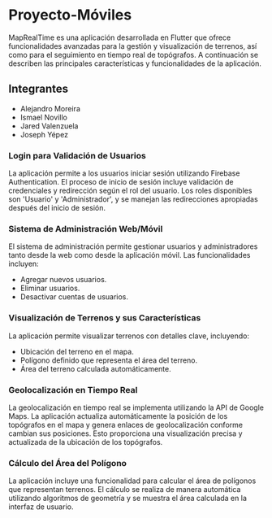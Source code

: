 # Proyecto-Móviles
MapRealTime es una aplicación desarrollada en Flutter que ofrece funcionalidades avanzadas para la gestión y visualización de terrenos, así como para el seguimiento en tiempo real de topógrafos. A continuación se describen las principales características y funcionalidades de la aplicación.

## Integrantes
* Alejandro Moreira
* Ismael Novillo
* Jared Valenzuela
* Joseph Yépez

### Login para Validación de Usuarios 
La aplicación permite a los usuarios iniciar sesión utilizando Firebase Authentication. El proceso de inicio de sesión incluye validación de credenciales y redirección según el rol del usuario. Los roles disponibles son 'Usuario' y 'Administrador', y se manejan las redirecciones apropiadas después del inicio de sesión.

### Sistema de Administración Web/Móvil 
El sistema de administración permite gestionar usuarios y administradores tanto desde la web como desde la aplicación móvil. Las funcionalidades incluyen:

* Agregar nuevos usuarios.
* Eliminar usuarios.
* Desactivar cuentas de usuarios.

### Visualización de Terrenos y sus Características 
La aplicación permite visualizar terrenos con detalles clave, incluyendo:

* Ubicación del terreno en el mapa.
* Polígono definido que representa el área del terreno.
* Área del terreno calculada automáticamente.

### Geolocalización en Tiempo Real 
La geolocalización en tiempo real se implementa utilizando la API de Google Maps. La aplicación actualiza automáticamente la posición de los topógrafos en el mapa y genera enlaces de geolocalización conforme cambian sus posiciones. Esto proporciona una visualización precisa y actualizada de la ubicación de los topógrafos.

### Cálculo del Área del Polígono
La aplicación incluye una funcionalidad para calcular el área de polígonos que representan terrenos. El cálculo se realiza de manera automática utilizando algoritmos de geometría y se muestra el área calculada en la interfaz de usuario.
